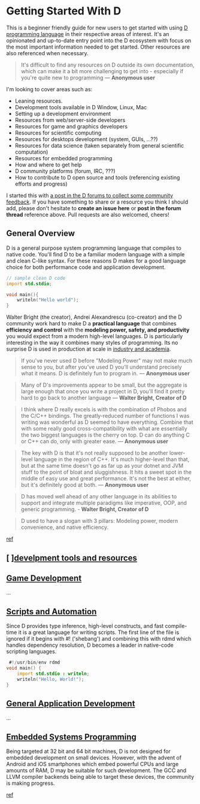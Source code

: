 # Getting Started With D

This is a beginner friendly guide for new users to get started with using [D programming language](https://dlang.org) in their respective areas of interest. It's an opinionated and up-to-date entry point into the D ecosystem with focus on the most important information needed to get started. Other resources are also referenced when necessary.

> It's difficult to find any resources on D outside its own documentation, which can make it a bit more challenging to get into - especially if you're quite new to programming ― **Anonymous user**

I'm looking to cover areas such as:

- Leaning resources.
- Development tools available in D Window, Linux, Mac
- Setting up a development environment
- Resources from web/server-side developers
- Resources for game and graphics developers
- Resources for scientific computing
- Resources for desktops development (system, GUIs, ...??)
- Resources for data science (taken separately from general scientific computation)
- Resources for embedded programming
- How and where to get help
- D community platforms (forum, IRC, ???)
- How to contribute to D open source and tools (referencing existing efforts and progress)

I started this with [a post in the D forums to collect some community feedback](https://forum.dlang.org/post/itxvymhjgmfqdihnswly@forum.dlang.org). If you have something to share or a resource you think I should add, please don't hesitate to **create an issue here** or **post in the forum thread** reference above. Pull requests are also welcomed, cheers!

## General Overview

D is a general purpose system programming language that compiles to native code. You'll find D to be a familiar modern language with a simple and clean C-like syntax. For these reasons D makes for a good language choice for both performance code and application development.

```d
// sample clean D code
import std.stdio;

void main(){
    writeln("Hello world");
}
```

Walter Bright (the creator), Andrei Alexandrescu (co-creator) and the D community work hard to make D a **practical language** that combines **efficiency and control** with the **modeling power, safety, and productivity** you would expect from a modern high-level languages. D is particularly interesting in the way it combines many styles of programming. Its no surprise D is used in production at scale in [industry and academia](https://dlang.org/orgs-using-d.html).

> If you've never used D before "Modeling Power" may not make much sense to you, but after you've used D you'll understand precisely what it means. D is definitely fun to program in. ― **Anonymous user**

> Many of D's improvements appear to be small, but the aggregate is large enough that once you write a project
> in D, you'll find it pretty hard to go back to another language ― **Walter Bright, Creator of D**

> I think where D really excels is with the combination of Phobos and the C/C++ bindings. The greatly-reduced number of functions I was writing was wonderful as D seemed to have everything. Combine that with some really good cross-compatibility with what are essentially the two biggest languages is the cherry on top. D can do anything C or C++ can do, only with greater ease. ― **Anonymous user**

> The key with D is that it's not really supposed to be another lower-level language in the region of C++. It's much higher-level than that, but at the same time doesn't go as far up as your dotnet and JVM stuff to the point of bloat and sluggishness. It hits a sweet spot in the middle of easy use and great performance. It's not the best at either, but it's definitely good at both. ― **Anonymous user**

> D has moved well ahead of
> any other language in its abilities to support and integrate multiple paradigms like imperative, OOP, and
> generic programming. - **Walter Bright, Creator of D**

> D used to have a slogan with 3 pillars: Modeling power, modern convenience, and native efficiency.

[ref](https://wiki.dlang.org/Why_program_in_D)

## [ ][develpment tools and resources](#)

## [Game Development](/games.md)

...

## [Scripts and Automation](#)

Since D provides type inference, high-level constructs, and fast compile-time it is a great language for writing scripts. The first line of the file is ignored if it begins with #! ('shebang') and combining this with rdmd which handles dependency resolution, D becomes a leader in native-code scripting languages.

```d
 #!/usr/bin/env rdmd
void main() {
    import std.stdio : writeln;
    writeln("Hello, World!");
}
```

## [General Application Development](/apps.md)

...

## [Embedded Systems Programming](#)

Being targeted at 32 bit and 64 bit machines, D is not designed for embedded development on small devices. However, with the advent of Android and iOS smartphones which embed powerful CPUs and large amounts of RAM, D may be suitable for such development. The GCC and LLVM compiler backends being able to target these devices, the community is making progress.

[ref](https://stackoverflow.com/questions/1207958/getting-embedded-with-d-the-programming-language)
